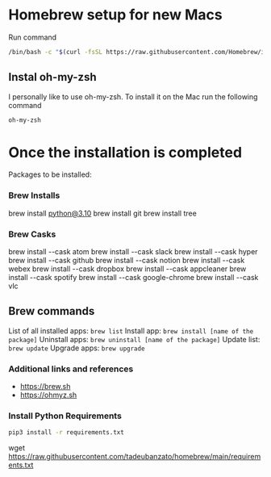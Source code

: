 # Homebrew setup for new Macs
Run command
```bash
/bin/bash -c "$(curl -fsSL https://raw.githubusercontent.com/Homebrew/install/HEAD/install.sh)"
```

## Instal oh-my-zsh
I personally like to use oh-my-zsh.
To install it on the Mac run the following command
```bash
oh-my-zsh
```

# Once the installation is completed
Packages to be installed:

### Brew Installs
brew install python@3.10
brew install git
brew install tree

### Brew Casks
brew install --cask atom
brew install --cask slack
brew install --cask hyper
brew install --cask github
brew install --cask notion
brew install --cask webex
brew install --cask dropbox
brew install --cask appcleaner
brew install --cask spotify
brew install --cask google-chrome
brew install --cask vlc

## Brew commands
List of all installed apps: `brew list`
Install app: `brew install [name of the package]`
Uninstall apps: `brew uninstall [name of the package]`
Update list: `brew update`
Upgrade apps: `brew upgrade`

### Additional links and references
- https://brew.sh
- https://ohmyz.sh

### Install Python Requirements
```bash
pip3 install -r requirements.txt
```

wget https://raw.githubusercontent.com/tadeubanzato/homebrew/main/requirements.txt
